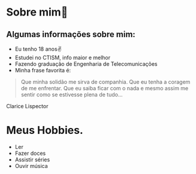 # Sobre mim💫

## Algumas informações sobre mim:

- Eu tenho 18 anos✌
- Estudei no CTISM, info maior e melhor
- Fazendo graduação de Engenharia de Telecomunicações 
- Minha frase favorita é:
>Que minha solidão me sirva de companhia. 
Que eu tenha a coragem de me enfrentar.
Que eu saiba ficar com o nada e mesmo assim 
me sentir como se estivesse plena de tudo...

Clarice Lispector

# Meus Hobbies.
- Ler
- Fazer doces
- Assistir séries
- Ouvir música


 
